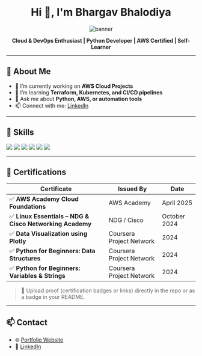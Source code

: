 <h1 align="center">Hi 👋, I'm Bhargav Bhalodiya</h1>

<p align="center">
  <img src="your-banner-image-url" alt="banner" />
</p>

<p align="center">
  <b>Cloud & DevOps Enthusiast | Python Developer | AWS Certified | Self-Learner</b>
</p>

---

## 🧠 About Me

- 🔭 I’m currently working on **AWS Cloud Projects**
- 🌱 I’m learning **Terraform, Kubernetes, and CI/CD pipelines**
- 💬 Ask me about **Python, AWS, or automation tools**
- 📫 Connect with me: [LinkedIn](https://bhargavbhalodiya04.github.io/Portfolio/)

---

## 🚀 Skills

<p align="left">
  <img src="https://img.shields.io/badge/AWS-%23FF9900.svg?style=for-the-badge&logo=amazon-aws&logoColor=white"/>
  <img src="https://img.shields.io/badge/Python-3776AB?style=for-the-badge&logo=python&logoColor=white"/>
  <img src="https://img.shields.io/badge/Linux-FCC624?style=for-the-badge&logo=linux&logoColor=black"/>
  <img src="https://img.shields.io/badge/Terraform-7B42BC?style=for-the-badge&logo=terraform&logoColor=white"/>
  <img src="https://img.shields.io/badge/Docker-0db7ed?style=for-the-badge&logo=docker&logoColor=white"/>
  <img src="https://img.shields.io/badge/Git-F05032?style=for-the-badge&logo=git&logoColor=white"/>
</p>

---

## 🏅 Certifications

| Certificate | Issued By | Date |
|-------------|-----------|------|
| ✅ **AWS Academy Cloud Foundations** | AWS Academy | April 2025 |
| ✅ **Linux Essentials – NDG & Cisco Networking Academy** | NDG / Cisco | October 2024 |
| ✅ **Data Visualization using Plotly** | Coursera Project Network | 2024 |
| ✅ **Python for Beginners: Data Structures** | Coursera Project Network | 2024 |
| ✅ **Python for Beginners: Variables & Strings** | Coursera Project Network | 2024 |

> 📜 Upload proof (certification badges or links) directly in the repo or as a badge in your README.

---

## 📫 Contact

- 🌐 [Portfolio Website](https://www.linkedin.com/in/bhargavbhalodiya/)
- 💼 [LinkedIn](https://bhargavbhalodiya04.github.io/Portfolio/)
